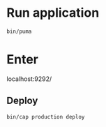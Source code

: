 # Run application

```bash
bin/puma
```

# Enter

localhost:9292/


## Deploy

```bash
bin/cap production deploy
```
